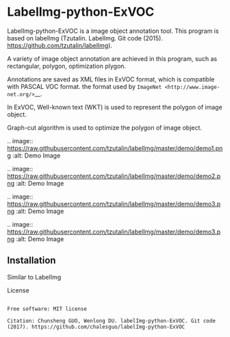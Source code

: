 LabelImg-python-ExVOC
=====================


LabelImg-python-ExVOC is a image object annotation tool. This program is based on labelImg (Tzutalin. LabelImg. Git code (2015). https://github.com/tzutalin/labelImg).


A variety of image object annotation are achieved in this program, such as rectangular, polygon, optimization plygon.


Annotations are saved as XML files in ExVOC format, which is compatible with PASCAL VOC format. the format used
by `ImageNet <http://www.image-net.org/>`__.

In ExVOC, Well-known text (WKT) is used to represent the polygon of image object. 

Graph-cut algorithm is used to optimize the polygon of image object.

.. image:: https://raw.githubusercontent.com/tzutalin/labelImg/master/demo/demo1.png
     :alt: Demo Image

.. image:: https://raw.githubusercontent.com/tzutalin/labelImg/master/demo/demo2.png
     :alt: Demo Image

.. image:: https://raw.githubusercontent.com/tzutalin/labelImg/master/demo/demo3.png
     :alt: Demo Image

.. image:: https://raw.githubusercontent.com/tzutalin/labelImg/master/demo/demo3.png
     :alt: Demo Image

Installation
------------------

Similar to LabelImg


License
~~~~~~~

Free software: MIT license

Citation: Chunsheng GUO, Wenlong DU. labelImg-python-ExVOC. Git code (2017). https://github.com/chalesguo/labelImg-python-ExVOC



